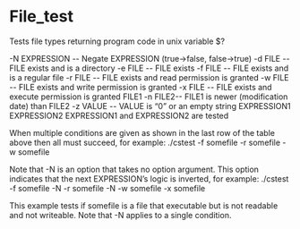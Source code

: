 # File_test
Tests file types returning program code in unix variable $?




-N EXPRESSION -- Negate EXPRESSION (true->false, false->true)
-d FILE       -- FILE exists and is a directory
-e FILE       -- FILE exists
-f FILE       -- FILE exists and is a regular file
-r FILE       -- FILE exists and read permission is granted
-w FILE       -- FILE exists and write permission is granted
-x FILE       -- FILE exists and execute permission is granted
FILE1 -n FILE2-- FILE1 is newer (modification date) than FILE2
-z VALUE      -- VALUE is “0” or an empty string
EXPRESSION1 EXPRESSION2 EXPRESSION1 and EXPRESSION2 are tested


When multiple conditions are given as shown in the last row of the table above then all must succeed,
for example:
              ./cstest -f somefile -r somefile -w somefile
              
              
Note that -N is an option that takes no option argument. This option indicates that the next EXPRESSION’s logic is
inverted, for example:
                        ./cstest -f somefile -N -r somefile -N -w somefile -x somefile

This example tests if somefile is a file that executable but is not readable and not writeable. Note that -N applies to
a single condition.              
